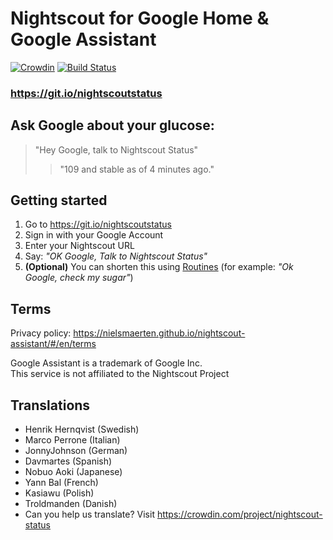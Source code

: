 # Nightscout for Google Home & Google Assistant

[![Crowdin](https://d322cqt584bo4o.cloudfront.net/nightscout-status/localized.svg)](https://crowdin.com/project/nightscout-status)
[![Build Status](https://travis-ci.com/nielsmaerten/nightscout-assistant.svg?branch=master)](https://travis-ci.com/nielsmaerten/nightscout-assistant)
### https://git.io/nightscoutstatus

## Ask Google about your glucose:
> "Hey Google, talk to Nightscout Status"  
>> "109 and stable as of 4 minutes ago."

## Getting started

1. Go to https://git.io/nightscoutstatus
2. Sign in with your Google Account
3. Enter your Nightscout URL
4. Say: _"OK Google, Talk to Nightscout Status"_
5. **(Optional)** You can shorten this using [Routines](https://support.google.com/googlehome/answer/7029585?co=GENIE.Platform%3DAndroid&hl=en) (for example: _"Ok Google, check my sugar"_)

## Terms
Privacy policy: https://nielsmaerten.github.io/nightscout-assistant/#/en/terms

Google Assistant is a trademark of Google Inc.  
This service is not affiliated to the Nightscout Project

## Translations
- Henrik Hernqvist (Swedish)
- Marco Perrone (Italian)
- JonnyJohnson (German)
- Davmartes (Spanish)
- Nobuo Aoki (Japanese)
- Yann Bal (French)
- Kasiawu (Polish)
- Troldmanden (Danish)
- Can you help us translate? Visit https://crowdin.com/project/nightscout-status
